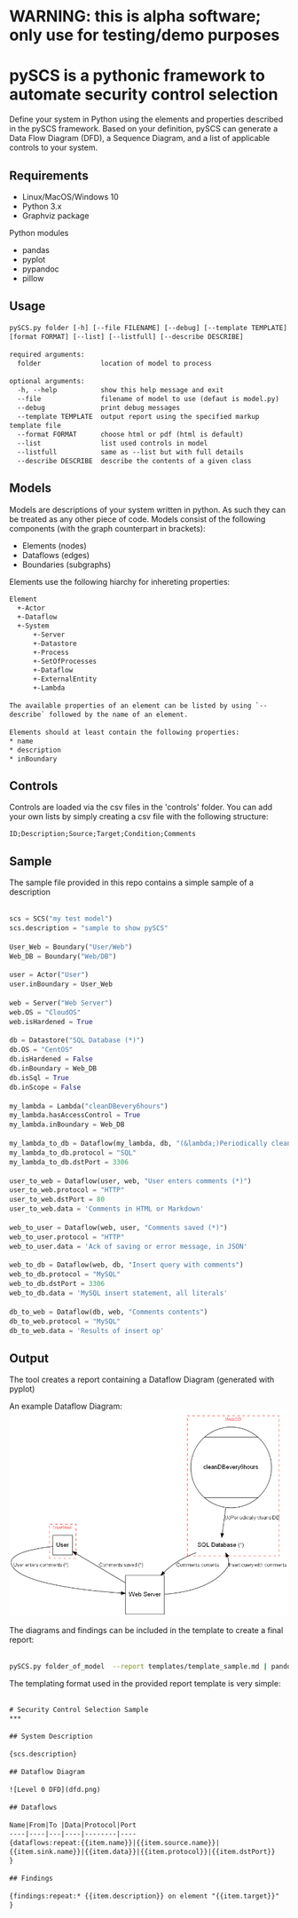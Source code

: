 # WARNING: this is alpha software; only use for testing/demo purposes

# pySCS is a pythonic framework to automate security control selection
Define your system in Python using the elements and properties described in the pySCS framework. 
Based on your definition, pySCS can generate a Data Flow Diagram (DFD), a Sequence Diagram, and a list of applicable controls to your system.

## Requirements

* Linux/MacOS/Windows 10
* Python 3.x
* Graphviz package

Python modules
* pandas
* pyplot
* pypandoc
* pillow

## Usage

```text
pySCS.py folder [-h] [--file FILENAME] [--debug] [--template TEMPLATE] [format FORMAT] [--list] [--listfull] [--describe DESCRIBE] 

required arguments:
  folder               location of model to process
  
optional arguments:
  -h, --help           show this help message and exit
  --file               filename of model to use (defaut is model.py)
  --debug              print debug messages
  --template TEMPLATE  output report using the specified markup template file
  --format FORMAT      choose html or pdf (html is default)
  --list               list used controls in model
  --listfull           same as --list but with full details
  --describe DESCRIBE  describe the contents of a given class

```

## Models
Models are descriptions of your system written in python. As such they can be treated as any other piece of code.
Models consist of the following components (with the graph counterpart in brackets):
* Elements (nodes)
* Dataflows (edges)
* Boundaries (subgraphs)

Elements use the following hiarchy for inhereting properties:
```text
Element
  +-Actor
  +-Dataflow
  +-System
      +-Server
      +-Datastore
      +-Process
      +-SetOfProcesses
      +-Dataflow
      +-ExternalEntity
      +-Lambda

The available properties of an element can be listed by using `--describe` followed by the name of an element.

Elements should at least contain the following properties:
* name
* description
* inBoundary
```

## Controls
Controls are loaded via the csv files in the 'controls' folder. You can add your own lists by simply creating a csv file with the following structure:

```text
ID;Description;Source;Target;Condition;Comments
```

## Sample
The sample file provided in this repo contains a simple sample of a description

```python

scs = SCS("my test model")
scs.description = "sample to show pySCS"

User_Web = Boundary("User/Web")
Web_DB = Boundary("Web/DB")

user = Actor("User")
user.inBoundary = User_Web

web = Server("Web Server")
web.OS = "CloudOS"
web.isHardened = True

db = Datastore("SQL Database (*)")
db.OS = "CentOS"
db.isHardened = False
db.inBoundary = Web_DB
db.isSql = True
db.inScope = False

my_lambda = Lambda("cleanDBevery6hours")
my_lambda.hasAccessControl = True
my_lambda.inBoundary = Web_DB

my_lambda_to_db = Dataflow(my_lambda, db, "(&lambda;)Periodically cleans DB")
my_lambda_to_db.protocol = "SQL"
my_lambda_to_db.dstPort = 3306

user_to_web = Dataflow(user, web, "User enters comments (*)")
user_to_web.protocol = "HTTP"
user_to_web.dstPort = 80
user_to_web.data = 'Comments in HTML or Markdown'

web_to_user = Dataflow(web, user, "Comments saved (*)")
web_to_user.protocol = "HTTP"
web_to_user.data = 'Ack of saving or error message, in JSON'

web_to_db = Dataflow(web, db, "Insert query with comments")
web_to_db.protocol = "MySQL"
web_to_db.dstPort = 3306
web_to_db.data = 'MySQL insert statement, all literals'

db_to_web = Dataflow(db, web, "Comments contents")
db_to_web.protocol = "MySQL"
db_to_web.data = 'Results of insert op'

```

## Output
The tool creates a report containing a Dataflow Diagram (generated with pyplot)

An example Dataflow Diagram: 
![dfd.png](.gitbook/assets/dfd.png)

The diagrams and findings can be included in the template to create a final report:

```bash

pySCS.py folder_of_model  --report templates/template_sample.md | pandoc -f markdown -t html > report.html

```
The templating format used in the provided report template is very simple:

```text

# Security Control Selection Sample
***

## System Description

{scs.description}

## Dataflow Diagram

![Level 0 DFD](dfd.png)

## Dataflows

Name|From|To |Data|Protocol|Port
----|----|---|----|--------|----
{dataflows:repeat:{{item.name}}|{{item.source.name}}|{{item.sink.name}}|{{item.data}}|{{item.protocol}}|{{item.dstPort}}
}

## Findings

{findings:repeat:* {{item.description}} on element "{{item.target}}"
}

```

